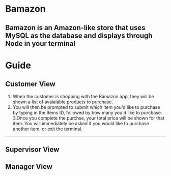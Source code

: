 # Bamazon

Bamazon is an Amazon-like store that uses MySQL as the database and displays through Node in your terminal
---------------------------
# Guide

## Customer View
  1. When the customer is shopping with the Bamazon app, they will be shown a list of avaialable products to purchase.
  2. You will then be prompted to submit which item you'd like to purchase by typing in the Items ID, followed by how many you'd like to purchase.
  3.Once you complete the purchse, your total price will be shown for that item. You will immediately be asked if you would like to purchase another item, or exit the terminal.
---------------------------
## Supervisor View

## Manager View
